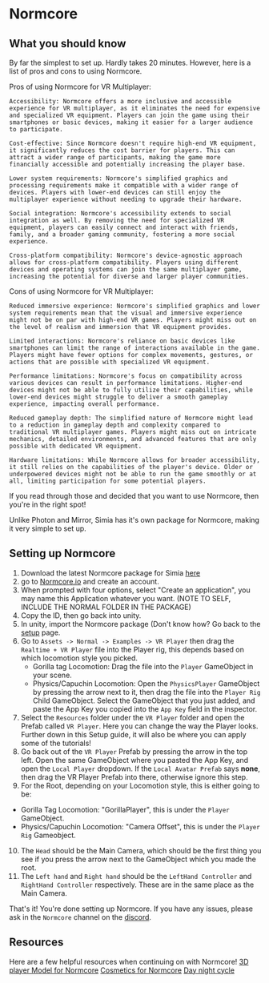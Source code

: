 # Normcore

## What you should know
By far the simplest to set up. Hardly takes 20 minutes. However, here is a list of pros and cons to using Normcore.

Pros of using Normcore for VR Multiplayer:

    Accessibility: Normcore offers a more inclusive and accessible experience for VR multiplayer, as it eliminates the need for expensive and specialized VR equipment. Players can join the game using their smartphones or basic devices, making it easier for a larger audience to participate.

    Cost-effective: Since Normcore doesn't require high-end VR equipment, it significantly reduces the cost barrier for players. This can attract a wider range of participants, making the game more financially accessible and potentially increasing the player base.

    Lower system requirements: Normcore's simplified graphics and processing requirements make it compatible with a wider range of devices. Players with lower-end devices can still enjoy the multiplayer experience without needing to upgrade their hardware.

    Social integration: Normcore's accessibility extends to social integration as well. By removing the need for specialized VR equipment, players can easily connect and interact with friends, family, and a broader gaming community, fostering a more social experience.

    Cross-platform compatibility: Normcore's device-agnostic approach allows for cross-platform compatibility. Players using different devices and operating systems can join the same multiplayer game, increasing the potential for diverse and larger player communities.

Cons of using Normcore for VR Multiplayer:

    Reduced immersive experience: Normcore's simplified graphics and lower system requirements mean that the visual and immersive experience might not be on par with high-end VR games. Players might miss out on the level of realism and immersion that VR equipment provides.

    Limited interactions: Normcore's reliance on basic devices like smartphones can limit the range of interactions available in the game. Players might have fewer options for complex movements, gestures, or actions that are possible with specialized VR equipment.

    Performance limitations: Normcore's focus on compatibility across various devices can result in performance limitations. Higher-end devices might not be able to fully utilize their capabilities, while lower-end devices might struggle to deliver a smooth gameplay experience, impacting overall performance.

    Reduced gameplay depth: The simplified nature of Normcore might lead to a reduction in gameplay depth and complexity compared to traditional VR multiplayer games. Players might miss out on intricate mechanics, detailed environments, and advanced features that are only possible with dedicated VR equipment.

    Hardware limitations: While Normcore allows for broader accessibility, it still relies on the capabilities of the player's device. Older or underpowered devices might not be able to run the game smoothly or at all, limiting participation for some potential players.



If you read through those and decided that you want to use Normcore, then you're in the right spot!

Unlike Photon and Mirror, Simia has it's own package for Normcore, making it very simple to set up.

## Setting up Normcore

1. Download the latest Normcore package for Simia [here]()
2. go to [Normcore.io](https://normcore.io/) and create an account.
3. When prompted with four options, select "Create an application", you may name this Application whatever you want. (NOTE TO SELF, INCLUDE THE NORMAL FOLDER IN THE PACKAGE)
4. Copy the ID, then go back into unity.
5. In unity, import the Normcore package (Don't know how? Go back to the [setup](https://github.com/HyperSilver69/SimiaVR/blob/main/Setup.md) page.
6. Go to `Assets -> Normal -> Examples -> VR Player` then drag the `Realtime + VR Player` file into the Player rig, this depends based on which locomotion style you picked.
   - Gorilla tag Locomotion: Drag the file into the `Player` GameObject in your scene.
   - Physics/Capuchin Locomotion: Open the `PhysicsPlayer` GameObject by pressing the arrow next to it, then drag the file into the `Player Rig` Child GameObject.
  Select the GameObject that you just added, and paste the App Key you copied into the `App Key` field in the inspector.
7. Select the `Resources` folder under the `VR Player` folder and open the Prefab called `VR Player`. Here you can change the way the Player looks. Further down in this Setup guide, it will also be where you can apply some of the tutorials!
8. Go back out of the `VR Player` Prefab by pressing the arrow in the top left. Open the same GameObject where you pasted the App Key, and open the `Local Player` dropdown. If the `Local Avatar Prefab` says **none**, then drag the VR Player Prefab into there, otherwise ignore this step.
9. For the Root, depending on your Locomotion style, this is either going to be:
  - Gorilla Tag Locomotion: "GorillaPlayer", this is under the `Player` GameObject.
  - Physics/Capuchin Locomotion: "Camera Offset", this is under the `Player Rig` Gameobject.
10. The `Head` should be the Main Camera, which should be the first thing you see if you press the arrow next to the GameObject which you made the root.
11. The `Left hand` and `Right hand` should be the `LeftHand Controller` and `RightHand Controller` respectively. These are in the same place as the Main Camera.


That's it! You're done setting up Normcore. If you have any issues, please ask in the `Normcore` channel on the [discord](https://discord.gg/ME7UY9vYQD).

## Resources

Here are a few helpful resources when continuing on with Normcore!
[3D player Model for Normcore](https://www.youtube.com/watch?v=tAN6VYmRAE8&t=236s)
[Cosmetics for Normcore](https://www.youtube.com/watch?v=eE_fSh2u4JI)
[Day night cycle](https://www.youtube.com/watch?v=Dk9oDHYvyWk)


